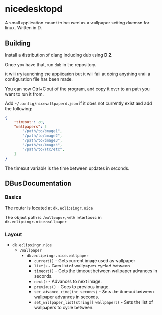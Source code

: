 # nicedesktopd
A small application meant to be used as a wallpaper setting daemon for linux. Written in D.

## Building
Install a distribution of dlang including dub using **D 2**.

Once you have that, run `dub` in the repository.

It will try launching the application but it will fail at doing anything until a configuration file has been made.

You can now Ctrl+C out of the program, and copy it over to an path you want to run it from.

Add `~/.config/nicewallpaperd.json` if it does not currently exist and add the following:

```json
{
    "timeout": 20,
    "wallpapers": [
        "/path/to/image1",
        "/path/to/image2",
        "/path/to/image3",
        "/path/to/image4",
        "/path/to/etc/etc",
    ]
}
```

The timeout variable is the time between updates in seconds.

## DBus Documentation

### Basics
The router is located at `dk.eclipsingr.nice`.

The object path is `/wallpaper`, with interfaces in `dk.eclipsingr.nice.wallpaper`

### Layout
* `dk.eclipsingr.nice`
    * `/wallpaper`
        * `dk.eclipsingr.nice.wallpaper`
            * `current()` - Gets current image used as wallpaper
            * `list()` - Gets list of wallpapers cycled between
            * `timeout()` - Gets the timeout between wallpaper advances in seconds.
            * `next()` - Advances to next image.
            * `previous()` - Goes to previous image.
            * `set_advance_time(int seconds)` - Sets the timeout between wallpaper advances in seconds.
            * `set_wallpaper_list(string[] wallpapers)` - Sets the list of wallpapers to cycle between.
